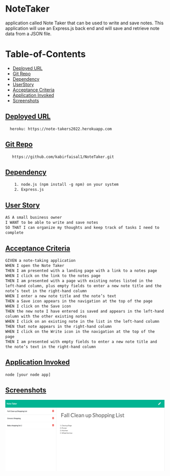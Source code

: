 # NoteTaker
application called Note Taker that can be used to write and save notes. This application will use an Express.js back end and will save and retrieve note data from a JSON file.
# Table-of-Contents
  * [Deployed URL](#deployed-url)
  * [Git Repo](#git-repo)
  * [Dependency](#dependency)
  * [UserStory](#userstory)
  * [Acceptance Criteria](#acceptance-criteria)
  * [Application Invoked](#application-invoked)
  * [Screenshots](#screenshots)


 
## [Deployed URL](#table-of-contents)
```
  heroku: https://note-takers2022.herokuapp.com

```
## [Git Repo](#table-of-contents)
```
   https://github.com/kabirfaisal1/NoteTaker.git
```

## [Dependency](#table-of-contents)
```
    1. node.js (npm install -g npm) on your system
    2. Express.js
```
## [User Story](#table-of-contents)
```
AS A small business owner
I WANT to be able to write and save notes
SO THAT I can organize my thoughts and keep track of tasks I need to complete
```

## [Acceptance Criteria](#table-of-contents)
```
GIVEN a note-taking application
WHEN I open the Note Taker
THEN I am presented with a landing page with a link to a notes page
WHEN I click on the link to the notes page
THEN I am presented with a page with existing notes listed in the left-hand column, plus empty fields to enter a new note title and the note’s text in the right-hand column
WHEN I enter a new note title and the note’s text
THEN a Save icon appears in the navigation at the top of the page
WHEN I click on the Save icon
THEN the new note I have entered is saved and appears in the left-hand column with the other existing notes
WHEN I click on an existing note in the list in the left-hand column
THEN that note appears in the right-hand column
WHEN I click on the Write icon in the navigation at the top of the page
THEN I am presented with empty fields to enter a new note title and the note’s text in the right-hand column
```

## [Application Invoked](#table-of-contents)
```
node [your node app]
```

## [Screenshots](#table-of-contents)
![Image at node questions](./images/appPhoto.png)

